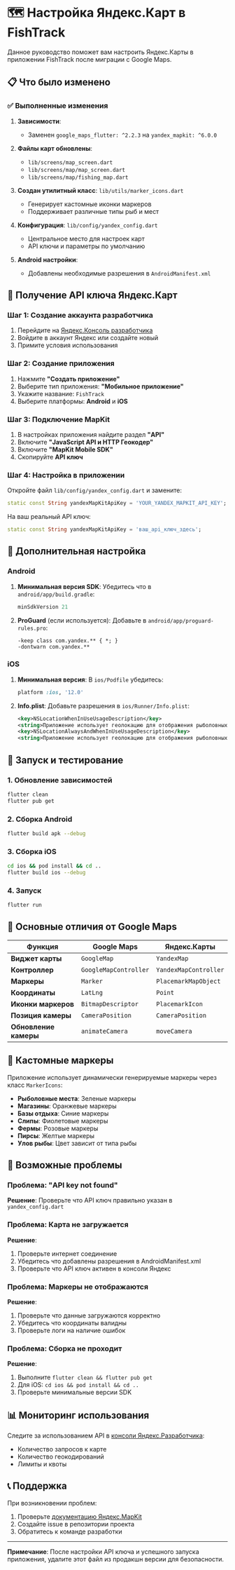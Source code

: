# 🗺️ Настройка Яндекс.Карт в FishTrack

Данное руководство поможет вам настроить Яндекс.Карты в приложении FishTrack после миграции с Google Maps.

## 📋 Что было изменено

### ✅ Выполненные изменения

1. **Зависимости**: 
   - Заменен `google_maps_flutter: ^2.2.3` на `yandex_mapkit: ^6.0.0`
   
2. **Файлы карт обновлены**:
   - `lib/screens/map_screen.dart`
   - `lib/screens/map/map_screen.dart` 
   - `lib/screens/map/fishing_map.dart`

3. **Создан утилитный класс**: `lib/utils/marker_icons.dart`
   - Генерирует кастомные иконки маркеров
   - Поддерживает различные типы рыб и мест

4. **Конфигурация**: `lib/config/yandex_config.dart`
   - Центральное место для настроек карт
   - API ключи и параметры по умолчанию

5. **Android настройки**:
   - Добавлены необходимые разрешения в `AndroidManifest.xml`

## 🔑 Получение API ключа Яндекс.Карт

### Шаг 1: Создание аккаунта разработчика

1. Перейдите на [Яндекс.Консоль разработчика](https://developer.tech.yandex.ru/)
2. Войдите в аккаунт Яндекс или создайте новый
3. Примите условия использования

### Шаг 2: Создание приложения

1. Нажмите **"Создать приложение"**
2. Выберите тип приложения: **"Мобильное приложение"**
3. Укажите название: `FishTrack`
4. Выберите платформы: **Android** и **iOS**

### Шаг 3: Подключение MapKit

1. В настройках приложения найдите раздел **"API"**
2. Включите **"JavaScript API и HTTP Геокодер"**
3. Включите **"MapKit Mobile SDK"**
4. Скопируйте **API ключ**

### Шаг 4: Настройка в приложении

Откройте файл `lib/config/yandex_config.dart` и замените:

```dart
static const String yandexMapKitApiKey = 'YOUR_YANDEX_MAPKIT_API_KEY';
```

На ваш реальный API ключ:

```dart
static const String yandexMapKitApiKey = 'ваш_api_ключ_здесь';
```

## 📱 Дополнительная настройка

### Android

1. **Минимальная версия SDK**: Убедитесь что в `android/app/build.gradle`:
   ```gradle
   minSdkVersion 21
   ```

2. **ProGuard** (если используется): Добавьте в `android/app/proguard-rules.pro`:
   ```
   -keep class com.yandex.** { *; }
   -dontwarn com.yandex.**
   ```

### iOS

1. **Минимальная версия**: В `ios/Podfile` убедитесь:
   ```ruby
   platform :ios, '12.0'
   ```

2. **Info.plist**: Добавьте разрешения в `ios/Runner/Info.plist`:
   ```xml
   <key>NSLocationWhenInUseUsageDescription</key>
   <string>Приложение использует геолокацию для отображения рыболовных мест на карте</string>
   <key>NSLocationAlwaysAndWhenInUseUsageDescription</key>
   <string>Приложение использует геолокацию для отображения рыболовных мест на карте</string>
   ```

## 🚀 Запуск и тестирование

### 1. Обновление зависимостей

```bash
flutter clean
flutter pub get
```

### 2. Сборка Android

```bash
flutter build apk --debug
```

### 3. Сборка iOS

```bash
cd ios && pod install && cd ..
flutter build ios --debug
```

### 4. Запуск

```bash
flutter run
```

## 🔧 Основные отличия от Google Maps

| Функция | Google Maps | Яндекс.Карты |
|---------|-------------|--------------|
| **Виджет карты** | `GoogleMap` | `YandexMap` |
| **Контроллер** | `GoogleMapController` | `YandexMapController` |
| **Маркеры** | `Marker` | `PlacemarkMapObject` |
| **Координаты** | `LatLng` | `Point` |
| **Иконки маркеров** | `BitmapDescriptor` | `PlacemarkIcon` |
| **Позиция камеры** | `CameraPosition` | `CameraPosition` |
| **Обновление камеры** | `animateCamera` | `moveCamera` |

## 🎨 Кастомные маркеры

Приложение использует динамически генерируемые маркеры через класс `MarkerIcons`:

- **Рыболовные места**: Зеленые маркеры
- **Магазины**: Оранжевые маркеры  
- **Базы отдыха**: Синие маркеры
- **Слипы**: Фиолетовые маркеры
- **Фермы**: Розовые маркеры
- **Пирсы**: Желтые маркеры
- **Улов рыбы**: Цвет зависит от типа рыбы

## 🐛 Возможные проблемы

### Проблема: "API key not found"
**Решение**: Проверьте что API ключ правильно указан в `yandex_config.dart`

### Проблема: Карта не загружается
**Решение**: 
1. Проверьте интернет соединение
2. Убедитесь что добавлены разрешения в AndroidManifest.xml
3. Проверьте что API ключ активен в консоли Яндекс

### Проблема: Маркеры не отображаются
**Решение**: 
1. Проверьте что данные загружаются корректно
2. Убедитесь что координаты валидны
3. Проверьте логи на наличие ошибок

### Проблема: Сборка не проходит
**Решение**:
1. Выполните `flutter clean && flutter pub get`
2. Для iOS: `cd ios && pod install && cd ..`
3. Проверьте минимальные версии SDK

## 📊 Мониторинг использования

Следите за использованием API в [консоли Яндекс.Разработчика](https://developer.tech.yandex.ru/):
- Количество запросов к карте
- Количество геокодирований
- Лимиты и квоты

## 📞 Поддержка

При возникновении проблем:
1. Проверьте [документацию Яндекс.MapKit](https://yandex.ru/dev/mapkit/doc/flutter/)
2. Создайте issue в репозитории проекта
3. Обратитесь к команде разработки

---

**Примечание**: После настройки API ключа и успешного запуска приложения, удалите этот файл из продакшн версии для безопасности.